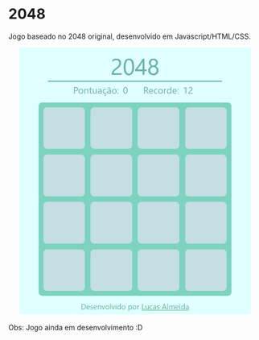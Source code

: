 # 2048
Jogo baseado no 2048 original, desenvolvido em Javascript/HTML/CSS.

<p align="center">
  <img width="460" src="2048.gif">
</p>

Obs: Jogo ainda em desenvolvimento :D
